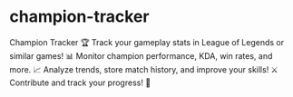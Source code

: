 # champion-tracker
Champion Tracker 🏆 Track your gameplay stats in League of Legends or similar games! 📊 Monitor champion performance, KDA, win rates, and more. 📈 Analyze trends, store match history, and improve your skills! ⚔️  Contribute and track your progress! 💪
